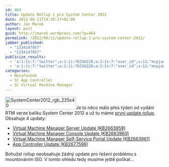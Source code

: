 ```yaml
---
id: 464
title: Update Rollup 1 pro System Center 2012
date: 2012-04-11T14:39:17+02:00
author: Jan Marek
layout: post
guid: http://jmarek.wordpress.com/?p=464
permalink: /2012/04/11/update-rollup-1-pro-system-center-2012/
jabber_published:
  - "1334147957"
  - "1334147957"
publicize_results:
  - 'a:1:{s:7:"twitter";a:1:{i:76316228;a:2:{s:7:"user_id";s:11:"mcpjanmarek";s:7:"post_id";s:18:"190056428587855872";}}}'
  - 'a:1:{s:7:"twitter";a:1:{i:76316228;a:2:{s:7:"user_id";s:11:"mcpjanmarek";s:7:"post_id";s:18:"190056428587855872";}}}'
categories:
  - Nezařazené
  - SC App Controller
  - SC Virtual Machine Manager
---
```

[<img title="SystemCenter2012_rgb_225x40" style="border-top:0;border-right:0;background-image:none;border-bottom:0;padding-top:0;padding-left:0;border-left:0;display:inline;padding-right:0;" border="0" alt="SystemCenter2012_rgb_225x40" src="http://janmarek.eu/wp-content/uploads/2012/04/systemcenter2012_rgb_225x40_thumb.png" width="225" height="40" />](http://janmarek.eu/wp-content/uploads/2012/04/systemcenter2012_rgb_225x40.png)Je to něco málo přes týden od vydání RTM verze balíku System Center 2012 a už tu máme <a title="Description of Update Rollup 1 for System Center 2012" href="http://support.microsoft.com/kb/2686249/en-us" target="_blank">první update rollup</a>. Obsahuje 4 updaty:

  * <a href="http://catalog.update.microsoft.com/v7/site/Search.aspx?q=2663959" target="_blank">Virtual Machine Manager Server Update (KB2663959)</a> 
  * <a href="http://catalog.update.microsoft.com/v7/site/Search.aspx?q=2663960" target="_blank">Virtual Machine Manager Console Update (KB2663960)</a> 
  * <a href="http://catalog.update.microsoft.com/v7/site/Search.aspx?q=2663961" target="_blank">Virtual Machine Manager Self-Service Portal Update (KB2663961)</a> 
  * <a href="http://catalog.update.microsoft.com/v7/site/Search.aspx?q=2677596" target="_blank">App Controller Update (KB2677596)</a> 

Bohužel rollup neobsahuje žádný update pro řešení problému s mountováním ISO. V tomto ohledu tedy musíme ještě počkat&#8230;